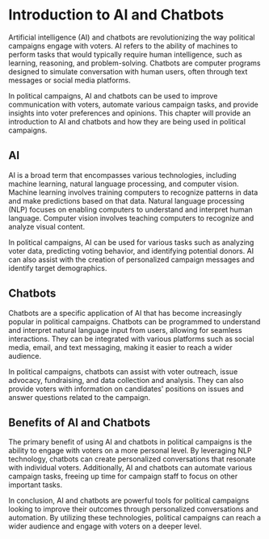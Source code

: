Introduction to AI and Chatbots
==============================================================================================

Artificial intelligence (AI) and chatbots are revolutionizing the way political campaigns engage with voters. AI refers to the ability of machines to perform tasks that would typically require human intelligence, such as learning, reasoning, and problem-solving. Chatbots are computer programs designed to simulate conversation with human users, often through text messages or social media platforms.

In political campaigns, AI and chatbots can be used to improve communication with voters, automate various campaign tasks, and provide insights into voter preferences and opinions. This chapter will provide an introduction to AI and chatbots and how they are being used in political campaigns.

AI
---

AI is a broad term that encompasses various technologies, including machine learning, natural language processing, and computer vision. Machine learning involves training computers to recognize patterns in data and make predictions based on that data. Natural language processing (NLP) focuses on enabling computers to understand and interpret human language. Computer vision involves teaching computers to recognize and analyze visual content.

In political campaigns, AI can be used for various tasks such as analyzing voter data, predicting voting behavior, and identifying potential donors. AI can also assist with the creation of personalized campaign messages and identify target demographics.

Chatbots
--------

Chatbots are a specific application of AI that has become increasingly popular in political campaigns. Chatbots can be programmed to understand and interpret natural language input from users, allowing for seamless interactions. They can be integrated with various platforms such as social media, email, and text messaging, making it easier to reach a wider audience.

In political campaigns, chatbots can assist with voter outreach, issue advocacy, fundraising, and data collection and analysis. They can also provide voters with information on candidates' positions on issues and answer questions related to the campaign.

Benefits of AI and Chatbots
---------------------------

The primary benefit of using AI and chatbots in political campaigns is the ability to engage with voters on a more personal level. By leveraging NLP technology, chatbots can create personalized conversations that resonate with individual voters. Additionally, AI and chatbots can automate various campaign tasks, freeing up time for campaign staff to focus on other important tasks.

In conclusion, AI and chatbots are powerful tools for political campaigns looking to improve their outcomes through personalized conversations and automation. By utilizing these technologies, political campaigns can reach a wider audience and engage with voters on a deeper level.


